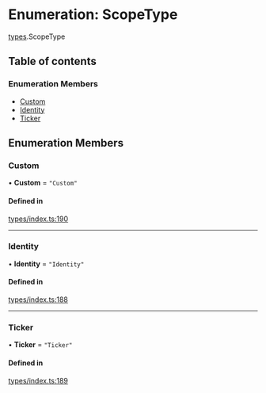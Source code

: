 # Enumeration: ScopeType

[types](../wiki/types).ScopeType

## Table of contents

### Enumeration Members

- [Custom](../wiki/types.ScopeType#custom)
- [Identity](../wiki/types.ScopeType#identity)
- [Ticker](../wiki/types.ScopeType#ticker)

## Enumeration Members

### Custom

• **Custom** = ``"Custom"``

#### Defined in

[types/index.ts:190](https://github.com/PolymeshAssociation/polymesh-sdk/blob/16e8c2ca/src/types/index.ts#L190)

___

### Identity

• **Identity** = ``"Identity"``

#### Defined in

[types/index.ts:188](https://github.com/PolymeshAssociation/polymesh-sdk/blob/16e8c2ca/src/types/index.ts#L188)

___

### Ticker

• **Ticker** = ``"Ticker"``

#### Defined in

[types/index.ts:189](https://github.com/PolymeshAssociation/polymesh-sdk/blob/16e8c2ca/src/types/index.ts#L189)
